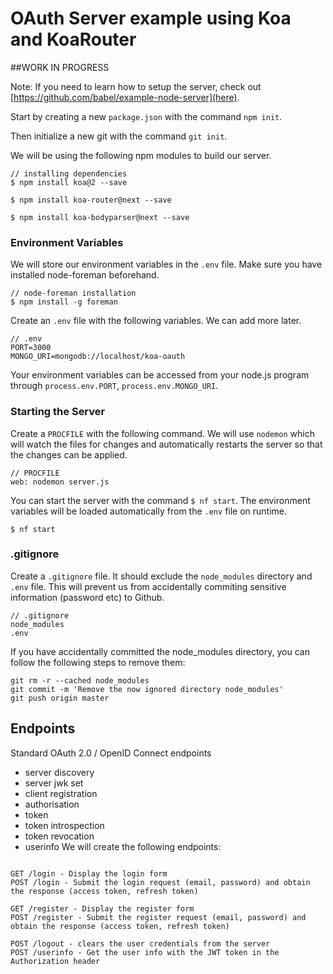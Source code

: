 # OAuth Server example using Koa and KoaRouter

##WORK IN PROGRESS

Note: If you need to learn how to setup the server, check out 
[https://github.com/babel/example-node-server](here).

Start by creating a new `package.json` with the command `npm init`.

Then initialize a new git with the command `git init`.

We will be using the following npm modules to build our server.
```
// installing dependencies
$ npm install koa@2 --save

$ npm install koa-router@next --save

$ npm install koa-bodyparser@next --save
```

### Environment Variables

We will store our environment variables in the `.env` file. Make sure you have installed node-foreman beforehand.
```
// node-foreman installation
$ npm install -g foreman
```

Create an `.env` file with the following variables. We can add more later.
```
// .env
PORT=3000
MONGO_URI=mongodb://localhost/koa-oauth
```
Your environment variables can be accessed from your node.js program through `process.env.PORT`, `process.env.MONGO_URI`.


### Starting the Server

Create a `PROCFILE` with the following command. We will use `nodemon` which will watch the files for changes and automatically restarts the server so that the changes can be applied.
```
// PROCFILE
web: nodemon server.js
```
You can start the server with the command `$ nf start`.
The environment variables will be loaded automatically from the `.env` file on runtime.
```terminal
$ nf start
```

### .gitignore

Create a `.gitignore` file. It should exclude the `node_modules` directory and `.env` file. This will prevent us from accidentally commiting sensitive information (password etc) to Github.

```
// .gitignore
node_modules
.env
```

If you have accidentally committed the node_modules directory, you can follow the following steps to remove them:
```
git rm -r --cached node_modules
git commit -m 'Remove the now ignored directory node_modules'
git push origin master
```

## Endpoints
Standard OAuth 2.0 / OpenID Connect endpoints

- server discovery
- server jwk set
- client registration
- authorisation
- token
- token introspection
- token revocation
- userinfo
We will create the following endpoints:
```

GET /login - Display the login form
POST /login - Submit the login request (email, password) and obtain the response (access token, refresh token)

GET /register - Display the register form
POST /register - Submit the register request (email, password) and obtain the response (access token, refresh token)

POST /logout - clears the user credentials from the server
POST /userinfo - Get the user info with the JWT token in the Authorization header



```